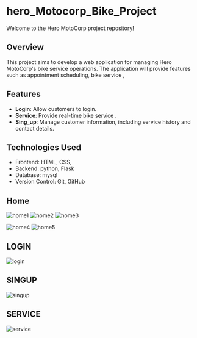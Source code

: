 # hero_Motocorp_Bike_Project

Welcome to the Hero MotoCorp project repository!

## Overview

This project aims to develop a web application for managing Hero MotoCorp's bike service operations. The application will provide features such as appointment scheduling, bike service ,

## Features

- **Login**: Allow customers to login.
- **Service**: Provide real-time  bike service .
- **Sing_up**: Manage customer information, including service history and contact details.

## Technologies Used

- Frontend: HTML, CSS, 
- Backend: python, Flask
- Database: mysql
- Version Control: Git, GitHub

## Home
![home1](https://github.com/vishalyadavazm/hero_Motocorp_Bike_Project/assets/93594891/770a8f62-7524-49e5-884f-d59d1e9eba0d)
![home2](https://github.com/vishalyadavazm/hero_Motocorp_Bike_Project/assets/93594891/4cf9be5b-0bcb-44e9-a436-826b91507296)
![home3](https://github.com/vishalyadavazm/hero_Motocorp_Bike_Project/assets/93594891/df05938e-fe26-4070-96f8-0f52902fa71f)

![home4](https://github.com/vishalyadavazm/hero_Motocorp_Bike_Project/assets/93594891/b71c2f83-59b2-4cb5-9624-17c657796e74)
![home5](https://github.com/vishalyadavazm/hero_Motocorp_Bike_Project/assets/93594891/67ec2641-a6c9-4576-a6ec-cbcbb3febebf)

## LOGIN
![login](https://github.com/vishalyadavazm/hero_Motocorp_Bike_Project/assets/93594891/b04a5f9e-7299-4902-8e14-33a55c9ce7a2)
## SINGUP


![singup](https://github.com/vishalyadavazm/hero_Motocorp_Bike_Project/assets/93594891/a61a6e95-8dae-4559-9414-816c5e1aac95)
## SERVICE

![service](https://github.com/vishalyadavazm/hero_Motocorp_Bike_Project/assets/93594891/5fccea39-e964-498f-bd70-01da487556c7)



